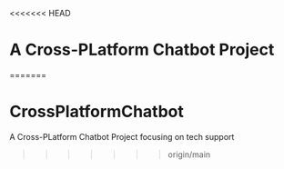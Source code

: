 <<<<<<< HEAD
# A Cross-PLatform Chatbot Project
=======
# CrossPlatformChatbot
A Cross-PLatform Chatbot Project focusing on tech support
>>>>>>> origin/main
